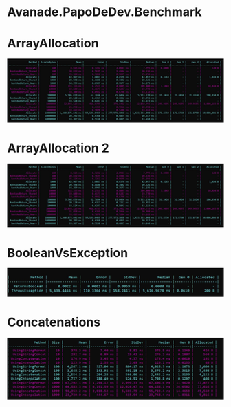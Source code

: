 # Avanade.PapoDeDev.Benchmark

# ArrayAllocation
![ArrayAllocation](https://github.com/felipementel/Avanade.PapoDeDev.Benchmark/blob/main/img/ArrayAllocation.jpg?raw=true)


# ArrayAllocation 2
![ArrayAllocation](./img/ArrayAllocation.jpg?raw=true)

# BooleanVsException
![BooleanVsException](https://github.com/felipementel/Avanade.PapoDeDev.Benchmark/blob/main/img/BooleanVsException.jpg?raw=true)


# Concatenations
![Concatenations](https://github.com/felipementel/Avanade.PapoDeDev.Benchmark/blob/main/img/Concatenations.jpg?raw=true)